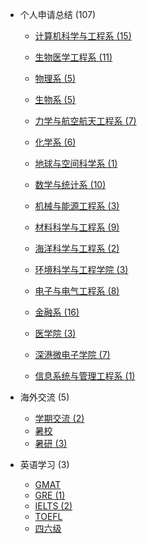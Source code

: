 - 个人申请总结 (107)

  - [计算机科学与工程系 (15)](grad-application/computer-science-and-engineering/README.md)

  - [生物医学工程系 (11)](grad-application/biomedical-engineering/README.md)

  - [物理系 (5)](grad-application/physics/README.md)

  - [生物系 (5)](grad-application/biology/README.md)

  - [力学与航空航天工程系 (7)](grad-application/mechanics-and-aerospace-engineering/README.md)

  - [化学系 (6)](grad-application/chemistry/README.md)

  - [地球与空间科学系 (1)](grad-application/earth-and-space-science/README.md)

  - [数学与统计系 (10)](grad-application/math/README.md)

  - [机械与能源工程系 (3)](grad-application/mechanical-and-energy-engineering/README.md)

  - [材料科学与工程系 (9)](grad-application/materials-science-and-engineering/README.md)

  - [海洋科学与工程系 (2)](grad-application/marine-science-and-engineering/README.md)

  - [环境科学与工程学院 (3)](grad-application/environmental-science-and-engineering/README.md)

  - [电子与电气工程系 (8)](grad-application/electronic-and-electrical-engineering/README.md)

  - [金融系 (16)](grad-application/finance/README.md)

  - [医学院 (3)](grad-application/medicine/README.md)

  - [深港微电子学院 (7)](grad-application/school_of_microelectronics/README.md)

  - [信息系统与管理工程系 (1)](grad-application/information-systems-and-management-engineering/README.md)

- 海外交流 (5)

  - [学期交流 (2)](oversea-program/semester-program/README.md)
  - [暑校 ](oversea-program/summer-school/README.md)
  - [暑研 (3)](oversea-program/summer-research/README.md)

- 英语学习 (3)

  - [GMAT ](英语学习/GMAT/README.md)
  - [GRE (1)](英语学习/GRE/README.md)
  - [IELTS (2)](英语学习/IELTS/README.md)
  - [TOEFL ](英语学习/TOEFL/README.md)
  - [四六级 ](英语学习/四六级/README.md)
